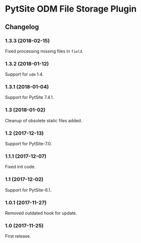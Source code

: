 # PytSite ODM File Storage Plugin


## Changelog


### 1.3.3 (2018-02-15)

Fixed processing missing files in `field`.


### 1.3.2 (2018-01-12)

Support for `odm` 1.4.


### 1.3.1 (2018-01-04)

Support for PytSite 7.4.1.


### 1.3 (2018-01-02)

Cleanup of obsolete static files added.


### 1.2 (2017-12-13)

Support for PytSite-7.0.


### 1.1.1 (2017-12-07)

Fixed init code.


### 1.1 (2017-12-02)

Support for PytSite-6.1.


### 1.0.1 (2017-11-27)

Removed outdated hook for update.


### 1.0 (2017-11-25)

First release.
